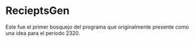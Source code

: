 # RecieptsGen
<!--Formato de descripción de repositorios-->
<!----Notas---->
<!----Separador de las notas---->
<!----Directorio con descripción de los programas---->
Este fue el primer bosquejo del programa que originalmente presente como una idea para el periodo 2320.
<!----Separador del directorio con descripción de los programas---->